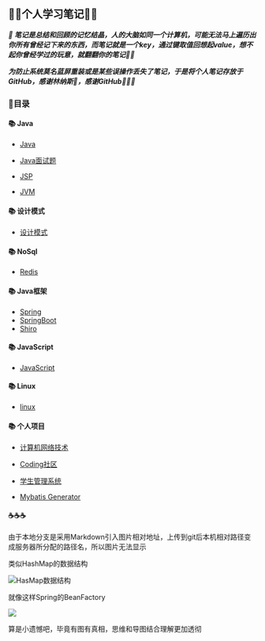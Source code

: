 ## 					👩‍💻个人学习笔记👩‍💻

***📖 笔记是总结和回顾的记忆结晶，人的大脑如同一个计算机，可能无法马上遍历出你所有曾经记下来的东西，而笔记就是一个key，通过键取值回想起value，想不起你曾经学过的玩意，就翻翻你的笔记🔐👥***

***为防止系统莫名蓝屏重装或是某些误操作丢失了笔记，于是将个人笔记存放于GitHub，感谢林纳斯💖，感谢GitHub💖💖💖***

###  📝目录

####  📚 Java

- [Java](https://github.com/a-Lostelk/MyNotes/blob/master/%E9%9D%A2%E5%90%91%E5%AF%B9%E8%B1%A1%E8%AF%AD%E8%A8%80%EF%BC%88java%E7%AF%87%EF%BC%89/java%E9%9D%A2%E8%AF%95%E9%A2%98%E5%87%86%E5%A4%87.md)

- [Java面试题](https://github.com/a-Lostelk/MyNotes/blob/master/%E9%9D%A2%E5%90%91%E5%AF%B9%E8%B1%A1%E8%AF%AD%E8%A8%80%EF%BC%88java%E7%AF%87%EF%BC%89/java%E9%9D%A2%E8%AF%95%E7%9C%9F%E9%A2%98.md)

- [JSP](https://github.com/a-Lostelk/MyNotes/blob/master/JSP%E7%9F%A5%E8%AF%86%E8%A6%81%E7%82%B9.txt)


- [JVM](https://github.com/a-Lostelk/MyNotes/blob/master/%E9%9D%A2%E5%90%91%E5%AF%B9%E8%B1%A1%E8%AF%AD%E8%A8%80%EF%BC%88java%E7%AF%87%EF%BC%89/%E9%9D%A2%E5%90%91%E5%AF%B9%E8%B1%A1%E8%AF%AD%E8%A8%80%EF%BC%88JVM%EF%BC%89%E7%AF%87.md)



####  📚  设计模式

- [设计模式](https://github.com/a-Lostelk/MyNotes/blob/master/%E9%9D%A2%E5%90%91%E5%AF%B9%E8%B1%A1%E8%AF%AD%E8%A8%80%EF%BC%88java%E7%AF%87%EF%BC%89/java%E8%AE%BE%E8%AE%A1%E6%A8%A1%E5%BC%8F.md)



#### 📚  NoSql

- [Redis](https://github.com/a-Lostelk/MyNotes/blob/master/Redis%E4%BF%AE%E7%82%BC%E4%B9%8B%E8%B7%AF.txt)



#### 📚  Java框架

- [Spring](https://github.com/a-Lostelk/MyNotes/blob/master/Spring%E4%BF%AE%E7%82%BC%E4%B9%8B%E8%B7%AF.txt)
- [SpringBoot](https://github.com/a-Lostelk/MyNotes/blob/master/SpringBoot%E8%BF%9B%E4%BF%AE%E4%B9%8B%E8%B7%AF.md)
- [Shiro](<https://github.com/a-Lostelk/MyNotes/blob/master/shiro/SpringBoot_shiro.md>)



#### 📚  JavaScript

- [JavaScript](https://github.com/a-Lostelk/MyNotes/blob/master/JavaScript%E4%BF%AE%E7%82%BC%E4%B9%8B%E8%B7%AF.md)



#### 📚  Linux

- [linux](https://github.com/a-Lostelk/notes/blob/master/Linux%E5%AD%A6%E4%B9%A0.md)



#### 📚 个人项目

- [计算机网络技术](https://github.com/a-Lostelk/MyNotes/blob/master/计算机网络/计算机网络技术.md)

- [Coding社区](https://github.com/a-Lostelk/MyNotes/blob/master/coding%E7%A4%BE%E5%8C%BA%E7%AC%94%E8%AE%B0.md)
- [学生管理系统](https://github.com/a-Lostelk/MyNotes/blob/master/%E5%AD%A6%E7%94%9F%E7%AE%A1%E7%90%86%E7%B3%BB%E7%BB%9F/SSM%E5%AD%A6%E7%94%9F%E7%AE%A1%E7%90%86%E7%B3%BB%E7%BB%9F.md)
- [Mybatis Generator](https://github.com/a-Lostelk/MyNotes/blob/master/Mybatis%20Generator%E9%85%8D%E7%BD%AE%E6%96%87%E4%BB%B6%E8%AF%A6%E8%A7%A3.md)



#### ☕️☕️☕️

由于本地分支是采用Markdown引入图片相对地址，上传到git后本机相对路径变成服务器所分配的路径名，所以图片无法显示

类似HashMap的数据结构

![HasMap数据结构]([https://github.com/a-Lostelk/MyNotes/blob/master/images/QQ%E6%88%AA%E5%9B%BE20190713183829.png](https://github.com/a-Lostelk/MyNotes/blob/master/images/QQ截图20190713183829.png))

就像这样Spring的BeanFactory

![]([https://github.com/a-Lostelk/MyNotes/blob/master/images/QQ%E6%88%AA%E5%9B%BE20191117115656.png](https://github.com/a-Lostelk/MyNotes/blob/master/images/QQ截图20191117115656.png))

算是小遗憾吧，毕竟有图有真相，思维和导图结合理解更加透彻



